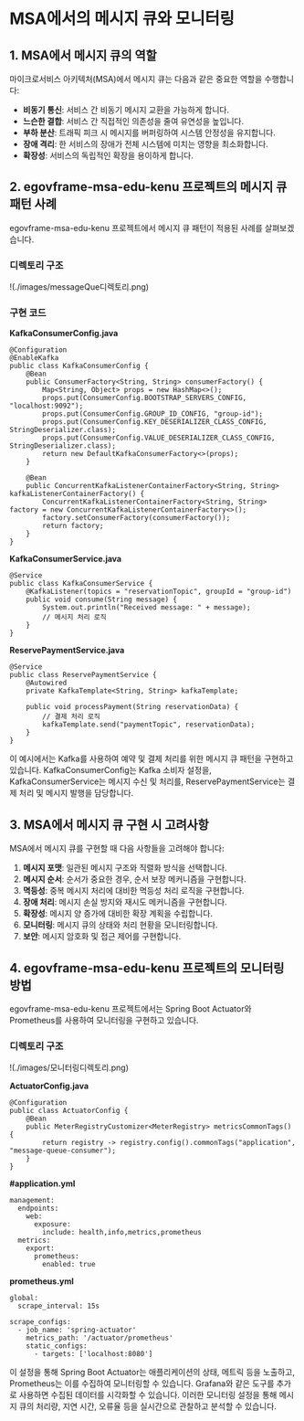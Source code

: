# MSA에서의 메시지 큐와 모니터링

## 1. MSA에서 메시지 큐의 역할

마이크로서비스 아키텍처(MSA)에서 메시지 큐는 다음과 같은 중요한 역할을 수행합니다:

- **비동기 통신**: 서비스 간 비동기 메시지 교환을 가능하게 합니다.
- **느슨한 결합**: 서비스 간 직접적인 의존성을 줄여 유연성을 높입니다.
- **부하 분산**: 트래픽 피크 시 메시지를 버퍼링하여 시스템 안정성을 유지합니다.
- **장애 격리**: 한 서비스의 장애가 전체 시스템에 미치는 영향을 최소화합니다.
- **확장성**: 서비스의 독립적인 확장을 용이하게 합니다.



## 2. egovframe-msa-edu-kenu 프로젝트의 메시지 큐 패턴 사례

egovframe-msa-edu-kenu 프로젝트에서 메시지 큐 패턴이 적용된 사례를 살펴보겠습니다.

### 디렉토리 구조
!(./images/messageQue디렉토리.png)

### 구현 코드

**KafkaConsumerConfig.java**
```
@Configuration
@EnableKafka
public class KafkaConsumerConfig {
    @Bean
    public ConsumerFactory<String, String> consumerFactory() {
        Map<String, Object> props = new HashMap<>();
        props.put(ConsumerConfig.BOOTSTRAP_SERVERS_CONFIG, "localhost:9092");
        props.put(ConsumerConfig.GROUP_ID_CONFIG, "group-id");
        props.put(ConsumerConfig.KEY_DESERIALIZER_CLASS_CONFIG, StringDeserializer.class);
        props.put(ConsumerConfig.VALUE_DESERIALIZER_CLASS_CONFIG, StringDeserializer.class);
        return new DefaultKafkaConsumerFactory<>(props);
    }

    @Bean
    public ConcurrentKafkaListenerContainerFactory<String, String> kafkaListenerContainerFactory() {
        ConcurrentKafkaListenerContainerFactory<String, String> factory = new ConcurrentKafkaListenerContainerFactory<>();
        factory.setConsumerFactory(consumerFactory());
        return factory;
    }
}
```


**KafkaConsumerService.java**
```
@Service
public class KafkaConsumerService {
    @KafkaListener(topics = "reservationTopic", groupId = "group-id")
    public void consume(String message) {
        System.out.println("Received message: " + message);
        // 메시지 처리 로직
    }
}
```

**ReservePaymentService.java**
```
@Service
public class ReservePaymentService {
    @Autowired
    private KafkaTemplate<String, String> kafkaTemplate;

    public void processPayment(String reservationData) {
        // 결제 처리 로직
        kafkaTemplate.send("paymentTopic", reservationData);
    }
}
```



이 예시에서는 Kafka를 사용하여 예약 및 결제 처리를 위한 메시지 큐 패턴을 구현하고 있습니다. KafkaConsumerConfig는 Kafka 소비자 설정을, KafkaConsumerService는 메시지 수신 및 처리를, ReservePaymentService는 결제 처리 및 메시지 발행을 담당합니다.



## 3. MSA에서 메시지 큐 구현 시 고려사항

MSA에서 메시지 큐를 구현할 때 다음 사항들을 고려해야 합니다:

1. **메시지 포맷**: 일관된 메시지 구조와 직렬화 방식을 선택합니다.
2. **메시지 순서**: 순서가 중요한 경우, 순서 보장 메커니즘을 구현합니다.
3. **멱등성**: 중복 메시지 처리에 대비한 멱등성 처리 로직을 구현합니다.
4. **장애 처리**: 메시지 손실 방지와 재시도 메커니즘을 구현합니다.
5. **확장성**: 메시지 양 증가에 대비한 확장 계획을 수립합니다.
6. **모니터링**: 메시지 큐의 상태와 처리 현황을 모니터링합니다.
7. **보안**: 메시지 암호화 및 접근 제어를 구현합니다.



## 4. egovframe-msa-edu-kenu 프로젝트의 모니터링 방법

egovframe-msa-edu-kenu 프로젝트에서는 Spring Boot Actuator와 Prometheus를 사용하여 모니터링을 구현하고 있습니다.

### 디렉토리 구조
!(./images/모니터링디렉토리.png)

 
**ActuatorConfig.java**
```
@Configuration
public class ActuatorConfig {
    @Bean
    public MeterRegistryCustomizer<MeterRegistry> metricsCommonTags() {
        return registry -> registry.config().commonTags("application", "message-queue-consumer");
    }
}
```


**#application.yml**
```
management:
  endpoints:
    web:
      exposure:
        include: health,info,metrics,prometheus
  metrics:
    export:
      prometheus:
        enabled: true
```        

**prometheus.yml**
```
global:
  scrape_interval: 15s

scrape_configs:
  - job_name: 'spring-actuator'
    metrics_path: '/actuator/prometheus'
    static_configs:
      - targets: ['localhost:8080']
```      



이 설정을 통해 Spring Boot Actuator는 애플리케이션의 상태, 메트릭 등을 노출하고, Prometheus는 이를 수집하여 모니터링할 수 있습니다. Grafana와 같은 도구를 추가로 사용하면 수집된 데이터를 시각화할 수 있습니다.
이러한 모니터링 설정을 통해 메시지 큐의 처리량, 지연 시간, 오류율 등을 실시간으로 관찰하고 분석할 수 있습니다.      
